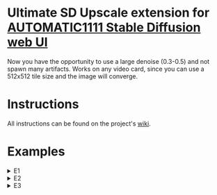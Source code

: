 # Ultimate SD Upscale extension for [AUTOMATIC1111 Stable Diffusion web UI](https://github.com/AUTOMATIC1111/stable-diffusion-webui)
Now you have the opportunity to use a large denoise (0.3-0.5) and not spawn many artifacts. Works on any video card, since you can use a 512x512 tile size and the image will converge.

# Instructions
All instructions can be found on the project's [wiki](https://github.com/Coyote-A/ultimate-upscale-for-automatic1111/wiki).

# Examples

<details> 
  <summary>E1</summary>
  Original image

  ![Original](https://i.imgur.com/J8mRYOD.png)

  2k upscaled. **Tile size**: 512, **Padding**: 32, **Mask blur**: 16, **Denoise**: 0.4
  ![2k upscale](https://i.imgur.com/0aKua4r.png)
</details>

<details> 
  <summary>E2</summary>
  Original image

  ![Original](https://i.imgur.com/aALNI2w.png)

  2k upscaled. **Tile size**: 768, **Padding**: 55, **Mask blur**: 20, **Denoise**: 0.35
  ![2k upscale](https://i.imgur.com/B5PHz0J.png)

  4k upscaled. **Tile size**: 768, **Padding**: 55, **Mask blur**: 20, **Denoise**: 0.35
  ![4k upscale](https://i.imgur.com/tIUQ7TJ.jpg)
</details>

<details> 
  <summary>E3</summary>
  Original image

  ![Original](https://i.imgur.com/AGtszA8.png)

  4k upscaled. **Tile size**: 768, **Padding**: 55, **Mask blur**: 20, **Denoise**: 0.4
  ![4k upscale](https://i.imgur.com/LCYLfCs.jpg)
</details>